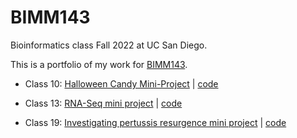 # BIMM143
Bioinformatics class Fall 2022 at UC San Diego.

This is a portfolio of my work for [BIMM143](https://bioboot.github.io/bimm143_F22/).

- Class 10: [Halloween Candy Mini-Project](https://github.com/vnp002/bimm143/tree/main/class10) | [code](https://github.com/vnp002/bimm143/blob/main/class10/class10.md)

- Class 13: [RNA-Seq mini project]() | [code]()

- Class 19: [Investigating pertussis resurgence mini project]() | [code]()
